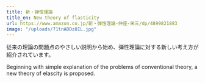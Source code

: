 ```yaml
---
title: 新・弾性理論
title_en: New theory of flasticity
url: https://www.amazon.co.jp/新・弾性理論-仲座-栄三/dp/4899821883
image: "/uploads/71tnADDz8IL.jpg"
---
```


従来の理論の問題点のやさしい説明から始め、弾性理論に対する新しい考え方が紹介されています。

Beginning with simple explanation of the problems of conventional theory, a new theory of elascity is proposed.
